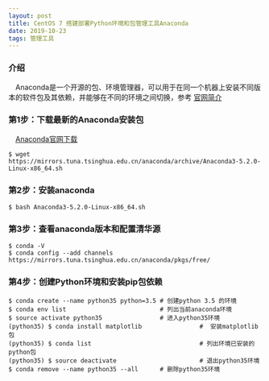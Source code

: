 ```yaml
---
layout: post
title: CentOS 7 搭建部署Python环境和包管理工具Anaconda
date: 2019-10-23
tags: 管理工具
---
```



### 介绍

 　Anaconda是一个开源的包、环境管理器，可以用于在同一个机器上安装不同版本的软件包及其依赖，并能够在不同的环境之间切换，参考 [官网简介](https://docs.docker.com/engine/docker-overview/)

### 第1步：下载最新的Anaconda安装包
 　[Anaconda官网下载](https://mirrors.tuna.tsinghua.edu.cn/anaconda/archive/)
```     
$ wget https://mirrors.tuna.tsinghua.edu.cn/anaconda/archive/Anaconda3-5.2.0-Linux-x86_64.sh
```    

### 第2步：安装anaconda

```  
$ bash Anaconda3-5.2.0-Linux-x86_64.sh
```  

### 第3步：查看anaconda版本和配置清华源
```  
$ conda -V
$ conda config --add channels https://mirrors.tuna.tsinghua.edu.cn/anaconda/pkgs/free/
```  

### 第4步：创建Python环境和安装pip包依赖
```  
$ conda create --name python35 python=3.5 # 创建python 3.5 的环境
$ conda env list                          # 列出当前anaconda环境
$ source activate python35                # 进入python35环境
(python35) $ conda install matplotlib                #  安装matplotlib包
(python35) $ conda list                              # 列出环境已安装的python包
(python35) $ source deactivate                       # 退出python35环境
$ conda remove --name python35 --all      # 删除python35环境
```  

